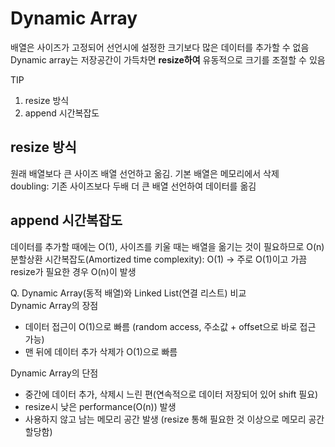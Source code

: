 # Dynamic Array

배열은 사이즈가 고정되어 선언시에 설정한 크기보다 많은 데이터를 추가할 수 없음  
Dynamic array는 저장공간이 가득차면 **resize하여** 유동적으로 크기를 조절할 수 있음

TIP  
1. resize 방식
2. append 시간복잡도

## resize 방식
원래 배열보다 큰 사이즈 배열 선언하고 옮김. 기본 배열은 메모리에서 삭제  
doubling: 기존 사이즈보다 두배 더 큰 배열 선언하여 데이터를 옮김

## append 시간복잡도
데이터를 추가할 때에는 O(1), 사이즈를 키울 때는 배열을 옮기는 것이 필요하므로 O(n)
분할상환 시간복잡도(Amortized time complexity): O(1) -> 주로 O(1)이고 가끔 resize가 필요한 경우 O(n)이 발생  

Q. Dynamic Array(동적 배열)와 Linked List(연결 리스트) 비교  
Dynamic Array의 장점
- 데이터 접근이 O(1)으로 빠름 (random access, 주소값 + offset으로 바로 접근 가능)
- 맨 뒤에 데이터 추가 삭제가 O(1)으로 빠름

Dynamic Array의 단점
- 중간에 데이터 추가, 삭제시 느린 편(연속적으로 데이터 저장되어 있어 shift 필요)
- resize시 낮은 performance(O(n)) 발생
- 사용하지 않고 남는 메모리 공간 발생 (resize 통해 필요한 것 이상으로 메모리 공간 할당함)